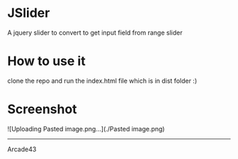 # JSlider

A jquery slider to convert to get input field from range slider

# How to use it 

clone the repo and run the index.html file which is in dist folder :)


# Screenshot

![Uploading Pasted image.png…](./Pasted image.png)


---

Arcade43
